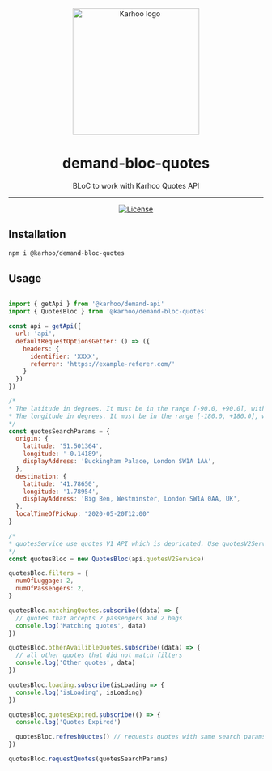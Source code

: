 <div align="center">
<a href="https://karhoo.com">
  <img
    alt="Karhoo logo"
    width="250px"
    src="https://cdn.karhoo.com/s/images/logos/karhoo_logo.png"
  />
</a>

<h1>demand-bloc-quotes</h1>

BLoC to work with Karhoo Quotes API
<br />

<hr />

[![License](https://img.shields.io/badge/License-BSD%202--Clause-orange.svg)](https://opensource.org/licenses/BSD-2-Clause)

</div>

## Installation

```sh
npm i @karhoo/demand-bloc-quotes
```

## Usage

```js

import { getApi } from '@karhoo/demand-api'
import { QuotesBloc } from '@karhoo/demand-bloc-quotes'

const api = getApi({
  url: 'api',
  defaultRequestOptionsGetter: () => ({
    headers: {
      identifier: 'XXXX',
      referrer: 'https://example-referer.com/'
    }
  })
})

/*
* The latitude in degrees. It must be in the range [-90.0, +90.0], with at least 4  decimal digits of precision.
* The longitude in degrees. It must be in the range [-180.0, +180.0], with at least 4  decimal digits of precision.
*/
const quotesSearchParams = {
  origin: {
    latitude: '51.501364',
    longitude: '-0.14189',
    displayAddress: 'Buckingham Palace, London SW1A 1AA',
  },
  destination: {
    latitude: '41.78650',
    longitude: '1.78954',
    displayAddress: 'Big Ben, Westminster, London SW1A 0AA, UK',
  },
  localTimeOfPickup: "2020-05-20T12:00"
}

/*
* quotesService use quotes V1 API which is depricated. Use quotesV2Service instead
*/
const quotesBloc = new QuotesBloc(api.quotesV2Service)

quotesBloc.filters = {
  numOfLuggage: 2,
  numOfPassengers: 2,
}

quotesBloc.matchingQuotes.subscribe((data) => {
  // quotes that accepts 2 passengers and 2 bags
  console.log('Matching quotes', data)
})

quotesBloc.otherAvailibleQuotes.subscribe((data) => {
  // all other quotes that did not match filters
  console.log('Other quotes', data)
})

quotesBloc.loading.subscribe(isLoading => {
  console.log('isLoading', isLoading)
})

quotesBloc.quotesExpired.subscribe(() => {
  console.log('Quotes Expired')

  quotesBloc.refreshQuotes() // requests quotes with same search params
})

quotesBloc.requestQuotes(quotesSearchParams)

```
